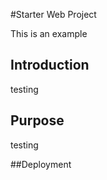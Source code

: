 #Starter Web Project

This is an example

## Introduction

testing

## Purpose
testing

##Deployment
